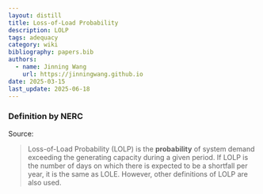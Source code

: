 ```yaml
---
layout: distill
title: Loss-of-Load Probability
description: LOLP
tags: adequacy
category: wiki
bibliography: papers.bib
authors:
  - name: Jinning Wang
    url: https://jinningwang.github.io
date: 2025-03-15
last_update: 2025-06-18
---
```


### Definition by NERC

Source: <d-cite key="nerc2013probabilistic"></d-cite>

> Loss-of-Load Probability (LOLP) is the **probability** of system demand exceeding the generating capacity during a given period.
> If LOLP is the number of days on which there is expected to be a shortfall per year, it is the same as LOLE.
> However, other definitions of LOLP are also used.

